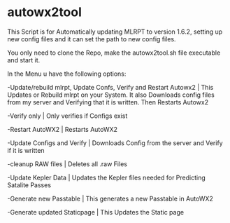 # autowx2tool
This Script is for Automatically updating MLRPT to version 1.6.2, setting up new config files and it can set the path to new config files.

You only need to clone the Repo, make the autowx2tool.sh file executable and start it. 

In the Menu u have the following options:

-Update/rebuild mlrpt, Update Confs, Verify and Restart Autowx2		|	This Updates or Rebuild mlrpt on your System. It also Downloads config files from my server and Verifying that it is written. Then Restarts Autowx2

-Verify only		|	Only verifies if Configs exist

-Restart AutoWX2		|	Restarts AutoWX2

-Update Configs and Verify		|	Downloads Config from the server and Verify if it is written

-cleanup RAW files		|	Deletes all .raw Files

-Update Kepler Data		|	Updates the Kepler files needed for Predicting Satalite Passes

-Generate new Passtable		|	This generates a new Passtable in AutoWX2

-Generate updated Staticpage		|	This Updates the Static page
